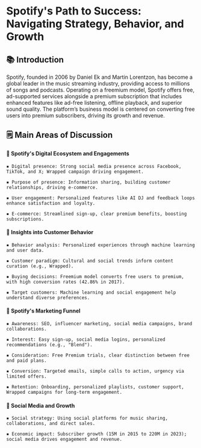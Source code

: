 # Spotify's Path to Success: Navigating Strategy, Behavior, and Growth

## 📚 Introduction
Spotify, founded in 2006 by Daniel Ek and Martin Lorentzon, has become a global leader in the music streaming industry, providing access to millions of songs and podcasts. Operating on a freemium model, Spotify offers free, ad-supported services alongside a premium subscription that includes enhanced features like ad-free listening, offline playback, and superior sound quality. The platform’s business model is centered on converting free users into premium subscribers, driving its growth and revenue.

## 🗒️ Main Areas of Discussion

#### 🔶 Spotify's Digital Ecosystem and Engagements

    ▪️ Digital presence: Strong social media presence across Facebook, TikTok, and X; Wrapped campaign driving engagement.
    
    ▪️ Purpose of presence: Information sharing, building customer relationships, driving e-commerce.
    
    ▪️ User engagement: Personalized features like AI DJ and feedback loops enhance satisfaction and loyalty.
    
    ▪️ E-commerce: Streamlined sign-up, clear premium benefits, boosting subscriptions.

#### 🔶 Insights into Customer Behavior

    ▪️ Behavior analysis: Personalized experiences through machine learning and user data.
    
    ▪️ Customer paradigm: Cultural and social trends inform content curation (e.g., Wrapped).
    
    ▪️ Buying decisions: Freemium model converts free users to premium, with high conversion rates (42.86% in 2017).
    
    ▪️ Target customers: Machine learning and social engagement help understand diverse preferences.

#### 🔶 Spotify's Marketing Funnel

    ▪️ Awareness: SEO, influencer marketing, social media campaigns, brand collaborations.
    
    ▪️ Interest: Easy sign-up, social media logins, personalized recommendations (e.g., "Blend").
    
    ▪️ Consideration: Free Premium trials, clear distinction between free and paid plans.
    
    ▪️ Conversion: Targeted emails, simple calls to action, urgency via limited offers.
    
    ▪️ Retention: Onboarding, personalized playlists, customer support, Wrapped campaigns for long-term engagement.

#### 🔶 Social Media and Growth

    ▪️ Social strategy: Using social platforms for music sharing, collaborations, and direct sales.
    
    ▪️ Economic impact: Subscriber growth (15M in 2015 to 220M in 2023); social media drives engagement and revenue.

